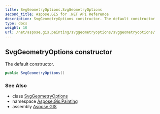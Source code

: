 ```yaml
---
title: SvgGeometryOptions.SvgGeometryOptions
second_title: Aspose.GIS for .NET API Reference
description: SvgGeometryOptions constructor. The default constructor
type: docs
weight: 10
url: /net/aspose.gis.painting/svggeometryoptions/svggeometryoptions/
---
```

## SvgGeometryOptions constructor

The default constructor.

```csharp
public SvgGeometryOptions()
```

### See Also

* class [SvgGeometryOptions](../)
* namespace [Aspose.Gis.Painting](../../svggeometryoptions/)
* assembly [Aspose.GIS](../../../)


